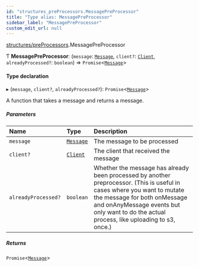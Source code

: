 ```yaml
---
id: "structures_preProcessors.MessagePreProcessor"
title: "Type alias: MessagePreProcessor"
sidebar_label: "MessagePreProcessor"
custom_edit_url: null
---
```


[structures/preProcessors](/api/modules/structures_preProcessors.md).MessagePreProcessor

Ƭ **MessagePreProcessor**: (`message`: [`Message`](/api/interfaces/api_model_message.Message.md), `client?`: [`Client`](/api/classes/api_Client.Client.md), `alreadyProcessed?`: `boolean`) => `Promise`<[`Message`](/api/interfaces/api_model_message.Message.md)\>

#### Type declaration

▸ (`message`, `client?`, `alreadyProcessed?`): `Promise`<[`Message`](/api/interfaces/api_model_message.Message.md)\>

A function that takes a message and returns a message.

##### Parameters

| Name | Type | Description |
| :------ | :------ | :------ |
| `message` | [`Message`](/api/interfaces/api_model_message.Message.md) | The message to be processed |
| `client?` | [`Client`](/api/classes/api_Client.Client.md) | The client that received the message |
| `alreadyProcessed?` | `boolean` | Whether the message has already been processed by another preprocessor. (This is useful in cases where you want to mutate the message for both onMessage and onAnyMessage events but only want to do the actual process, like uploading to s3, once.) |

##### Returns

`Promise`<[`Message`](/api/interfaces/api_model_message.Message.md)\>
